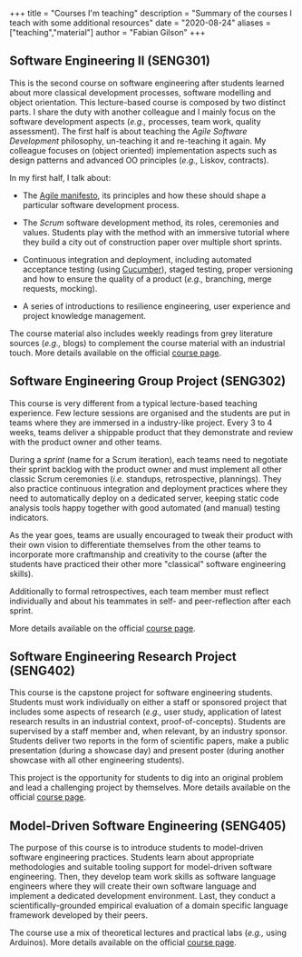 +++
title = "Courses I'm teaching"
description = "Summary of the courses I teach with some additional resources"
date = "2020-08-24"
aliases = ["teaching","material"]
author = "Fabian Gilson"
+++

## Software Engineering II (SENG301)

This is the second course on software engineering after students learned about more classical development processes, software modelling and object orientation. This lecture-based course is composed by two distinct parts. I share the duty with another colleague and I mainly focus on the software development aspects (*e.g.,* processes, team work, quality assessment). The first half is about teaching the *Agile Software Development* philosophy, un-teaching it and re-teaching it again. My colleague focuses on (object oriented) implementation aspects such as design patterns and advanced OO principles (*e.g.,* Liskov, contracts).

In my first half, I talk about:

* The [Agile manifesto](http://agilemanifesto.org), its principles and how these should shape a particular software development process.

* The *Scrum* software development method, its roles, ceremonies and values. Students play with the method with an immersive tutorial where they build a city out of construction paper over multiple short sprints.

* Continuous integration and deployment, including automated acceptance testing (using [Cucumber](https://cucumber.io)), staged testing, proper versioning and how to ensure the quality of a product (*e.g.,* branching, merge requests, mocking).

* A series of introductions to resilience engineering, user experience and project knowledge management.

The course material also includes weekly readings from grey literature sources (*e.g.,* blogs) to complement the course material with an industrial touch. More details available on the official [course page](https://www.canterbury.ac.nz/courseinfo/GetCourseDetails.aspx?course=SENG301&occurrence=20S1(C)&year=2020).

## Software Engineering Group Project (SENG302)

This course is very different from a typical lecture-based teaching experience. Few lecture sessions are organised and the students are put in teams where they are immersed in a industry-like project. Every 3 to 4 weeks, teams deliver a shippable product that they demonstrate and review with the product owner and other teams.

During a *sprint* (name for a Scrum iteration), each teams need to negotiate their sprint backlog with the product owner and must implement all other classic Scrum ceremonies (*i.e.* standups, retrospective, plannings). They also practice continuous integration and deployment practices where they need to automatically deploy on a dedicated server, keeping static code analysis tools happy together with good automated (and manual) testing indicators.

As the year goes, teams are usually encouraged to tweak their product with their own vision to differentiate themselves from the other teams to incorporate more craftmanship and creativity to the course (after the students have practiced their other more "classical" software engineering skills). 

Additionally to formal retrospectives, each team member must reflect individually and about his teammates in self- and peer-reflection after each sprint. 

More details available on the official [course page](https://www.canterbury.ac.nz/courseinfo/GetCourseDetails.aspx?course=SENG302&occurrence=20W(C)&year=2020).

## Software Engineering Research Project (SENG402)

This course is the capstone project for software engineering students. Students must work individually on either a staff or sponsored project that includes some aspects of research (*e.g.,* user study, application of latest research results in an industrial context, proof-of-concepts). Students are supervised by a staff member and, when relevant, by an industry sponsor. Students deliver two reports in the form of scientific papers, make a public presentation (during a showcase day) and present poster (during another showcase with all other engineering students). 

This project is the opportunity for students to dig into an original problem and lead a challenging project by themselves. More details available on the official [course page](https://www.canterbury.ac.nz/courseinfo/GetCourseDetails.aspx?course=SENG402&occurrence=20W(C)&year=2020).

## Model-Driven Software Engineering (SENG405)

The purpose of this course is to introduce students to model-driven software engineering practices. Students learn about appropriate methodologies and suitable tooling support for model-driven software engineering. Then, they develop team work skills as software language engineers where they will create their own software language and implement a dedicated development environment. Last, they conduct a scientifically-grounded empirical evaluation of a domain specific language framework developed by their peers.

The course use a mix of theoretical lectures and practical labs (*e.g.,* using Arduinos). More details available on the official [course page](https://www.canterbury.ac.nz/courseinfo/GetCourseDetails.aspx?course=SENG441&occurrence=20S1(C)&year=2020).